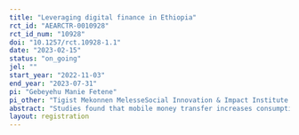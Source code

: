 ```yaml
---
title: "Leveraging digital finance in Ethiopia"
rct_id: "AEARCTR-0010928"
rct_id_num: "10928"
doi: "10.1257/rct.10928-1.1"
date: "2023-02-15"
status: "on_going"
jel: ""
start_year: "2022-11-03"
end_year: "2023-07-31"
pi: "Gebeyehu Manie Fetene"
pi_other: "Tigist Mekonnen MelesseSocial Innovation & Impact Institute (Si3); Yesuf  AwelEthiopian Economic Association; Dagim  BelayUniversity of Copenhagen; Firew Bekele  WoldeyesFood and Agriculture Organization of the United Nations (FAO); Jemberu  LulieAddis Ababa University; GABRIEL  TOUREKMassachusetts Institute of Technology"
abstract: "Studies found that mobile money transfer increases consumption and remittance by reducing time, transport, and transaction costs. Despite having enormous potential for unbanked and marginalized persons, mobile phone-based money and digital financing system remain low in developing countries. Using beneficiaries of the Ethiopian Safety Net program, largest in Africa, this study aims to test the efficiency of two interventions, i.e., Training and Financial Incentive, to promote uptake and use of mobile money and its intensive use and impacts for the poor and women. Identifying the relative efficacy of training and financial incentives for mobile money adoption is crucial for policy makers promoting financial inclusion of the poor in resource constrained settings of the developing world. Unlike most previous studies, this project does not take the uptake of mobile financial services for granted. In fact, adoption of MM remains the most challenging problem for financial inclusion among the poor. Results will also inform feasibility and identify modifications needed when designing follow-up large-scale RCT."
layout: registration
---
```


